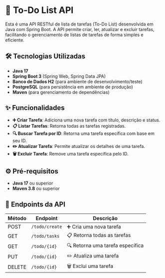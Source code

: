 # 📝 To-Do List API

Esta é uma API RESTful de lista de tarefas (To-Do List) desenvolvida em Java com Spring Boot. A API permite criar, ler, atualizar e excluir tarefas, facilitando o gerenciamento de listas de tarefas de forma simples e eficiente.

## 🛠️ Tecnologias Utilizadas

- **Java 17**
- **Spring Boot 3** (Spring Web, Spring Data JPA)
- **Banco de Dados H2** (para ambiente de desenvolvimento/teste)
- **PostgreSQL** (para persistência em ambiente de produção)
- **Maven** (para gerenciamento de dependências)
  
## ✨ Funcionalidades

- **➕ Criar Tarefa**: Adiciona uma nova tarefa com título, descrição e status.
- **📋 Listar Tarefas**: Retorna todas as tarefas registradas.
- **🔍 Buscar Tarefa por ID**: Retorna uma tarefa específica com base em seu ID.
- **✏️ Atualizar Tarefa**: Permite atualizar os detalhes de uma tarefa.
- **🗑️ Excluir Tarefa**: Remove uma tarefa específica pelo ID.

## ⚙️ Pré-requisitos

- **Java 17** ou superior
- **Maven 3.8** ou superior

## 📡 Endpoints da API

| Método | Endpoint           | Descrição                     |
|--------|---------------------|-------------------------------|
| POST   | `/todo/create`       | ➕ Cria uma nova tarefa       |
| GET    | `/todo/tasks`       | 📋 Retorna todas as tarefas   |
| GET    | `/todo/{id}`        | 🔍 Retorna uma tarefa específica |
| PUT    | `/todo/{id}`        | ✏️ Atualiza uma tarefa        |
| DELETE | `/todo/{id}`        | 🗑️ Exclui uma tarefa          |

